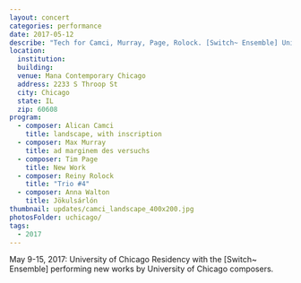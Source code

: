 ```yaml
---
layout: concert
categories: performance
date: 2017-05-12
describe: "Tech for Camci, Murray, Page, Rolock. [Switch~ Ensemble] University of Chicago Residency, mentor composer."
location:
  institution:
  building:
  venue: Mana Contemporary Chicago
  address: 2233 S Throop St
  city: Chicago
  state: IL
  zip: 60608
program:
  - composer: Alican Camci
    title: landscape, with inscription
  - composer: Max Murray
    title: ad marginem des versuchs
  - composer: Tim Page
    title: New Work
  - composer: Reiny Rolock
    title: "Trio #4"
  - composer: Anna Walton
    title: Jökulsárlón
thumbnail: updates/camci_landscape_400x200.jpg  
photosFolder: uchicago/
tags:
  - 2017
---
```



May 9-15, 2017: University of Chicago Residency with the [Switch~ Ensemble] performing new works by University of Chicago composers.
